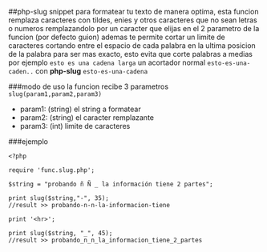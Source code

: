 ##php-slug
snippet para formatear tu texto de manera optima, esta funcion remplaza caracteres con tildes, enies y otros caracteres que no sean letras o numeros remplazandolo por un caracter que elijas en el 2 parametro de la funcion (por defecto guion) ademas te permite cortar un limite de caracteres cortando entre el espacio de cada palabra en la ultima posicion de la palabra para ser mas exacto, esto evita que corte palabras a medias 
por ejemplo `esto es una cadena larga` un acortador normal `esto-es-una-caden..` con **php-slug** `esto-es-una-cadena`

###modo de uso
la funcion recibe 3 parametros `slug(param1,param2,param3)` 
- param1: (string) el string a formatear
- param2: (string) el caracter remplazante
- param3: (int) limite de caracteres

###ejemplo
```
<?php

require 'func.slug.php';

$string = "probando ñ Ñ _ la información tiene 2 partes";

print slug($string,"-", 35);
//result >> probando-n-n-la-informacion-tiene

print '<hr>';

print slug($string, "_", 45);
//result >> probando_n_n_la_informacion_tiene_2_partes

```

